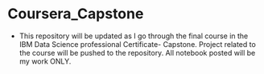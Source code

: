 # Coursera_Capstone
* This repository will be updated as I go through the final course in the IBM Data Science professional Certificate- Capstone. Project related to the course will be pushed to the repository. All notebook posted will be my work ONLY.
